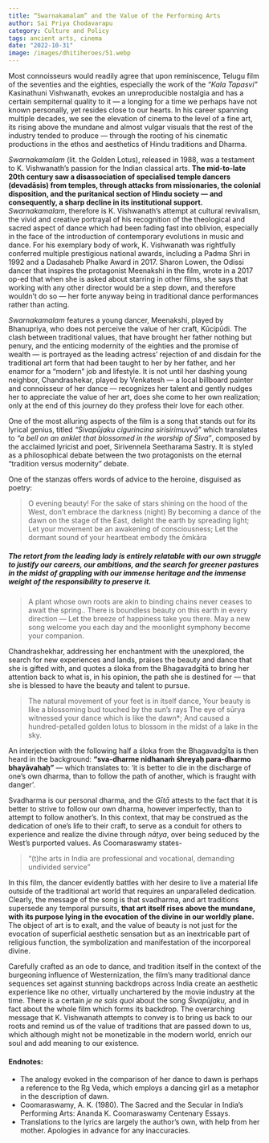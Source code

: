 ```yaml
---
title: “Swarnakamalam” and the Value of the Performing Arts
author: Sai Priya Chodavarapu
category: Culture and Policy
tags: ancient arts, cinema
date: "2022-10-31"
image: /images/dhitiheroes/51.webp
---
```


Most connoisseurs would readily agree that upon reminiscence, Telugu film of the seventies and the eighties, especially the work of the *“Kala Tapasvi”* Kasinathuni Vishwanath, evokes an unreproducible nostalgia and has a certain sempiternal quality to it — a longing for a time we perhaps have not known personally, yet resides close to our hearts. In his career spanning multiple decades, we see the elevation of cinema to the level of a fine art, its rising above the mundane and almost vulgar visuals that the rest of the industry tended to produce — through the rooting of his cinematic productions in the ethos and aesthetics of Hindu traditions and Dharma.

*Swarnakamalam* (lit. the Golden Lotus), released in 1988, was a testament to K. Vishwanath’s passion for the Indian classical arts. **The mid-to-late 20th century saw a disassociation of specialised temple dancers (devadāsis) from temples, through attacks from missionaries, the colonial disposition, and the puritanical section of Hindu society — and consequently, a sharp decline in its institutional support.** *Swarnakamalam*, therefore is K. Vishwanath’s attempt at cultural revivalism, the vivid and creative portrayal of his recognition of the theological and sacred aspect of dance which had been fading fast into oblivion, especially in the face of the introduction of contemporary evolutions in music and dance. For his exemplary body of work, K. Vishwanath was rightfully conferred multiple prestigious national awards, including a Padma Shri in 1992 and a Dadasaheb Phalke Award in 2017. Sharon Lowen, the Odissi dancer that inspires the protagonist Meenakshi in the film, wrote in a 2017 op-ed that when she is asked about starring in other films, she says that working with any other director would be a step down, and therefore wouldn’t do so — her forte anyway being in traditional dance performances rather than acting.

*Swarnakamalam* features a young dancer, Meenakshi, played by Bhanupriya, who does not perceive the value of her craft, Kūcipūdi. The clash between traditional values, that have brought her father nothing but penury, and the enticing modernity of the eighties and the promise of wealth — is portrayed as the leading actress’ rejection of and disdain for the traditional art form that had been taught to her by her father, and her enamor for a “modern” job and lifestyle. It is not until her dashing young neighbor, Chandrashekar, played by Venkatesh — a local billboard painter and connoisseur of her dance — recognizes her talent and gently nudges her to appreciate the value of her art, does she come to her own realization; only at the end of this journey do they profess their love for each other.

One of the most alluring aspects of the film is a song that stands out for its lyrical genius, titled *“Śivapūjaku cigurincina sirisirimuvvā”* which translates to *“a bell on an anklet that blossomed in the worship of Śiva”*, composed by the acclaimed lyricist and poet, Sirivennela Seetharama Sastry. It is styled as a philosophical debate between the two protagonists on the eternal “tradition versus modernity” debate.

One of the stanzas offers words of advice to the heroine, disguised as poetry:

> O evening beauty! For the sake of stars shining on the hood of the West, don’t embrace the darkness (night)
> By becoming a dance of the dawn on the stage of the East, delight the earth by spreading light;
> Let your movement be an awakening of consciousness;
> Let the dormant sound of your heartbeat embody the ōmkāra

##### The retort from the leading lady is entirely relatable with our own struggle to justify our careers, our ambitions, and the search for greener pastures in the midst of grappling with our immense heritage and the immense weight of the responsibility to preserve it.

> A plant whose own roots are akin to binding chains never ceases to await the spring..
> There is boundless beauty on this earth in every direction —
> Let the breeze of happiness take you there.
> May a new song welcome you each day
> and the moonlight symphony become your companion.

Chandrashekhar, addressing her enchantment with the unexplored, the search for new experiences and lands, praises the beauty and dance that she is gifted with, and quotes a śloka from the Bhagavadgītā to bring her attention back to what is, in his opinion, the path she is destined for — that she is blessed to have the beauty and talent to pursue.

> The natural movement of your feet is in itself dance,
> Your beauty is like a blossoming bud touched by the sun’s rays
> The eye of sūrya witnessed your dance which is like the dawn*;
> And caused a hundred-petalled golden lotus to blossom in the midst of a lake in the sky.

An interjection with the following half a śloka from the Bhagavadgīta is then heard in the background: **“sva-dharme nidhanaṁ śhreyaḥ para-dharmo bhayāvahaḥ”** — which translates to: ‘it is better to die in the discharge of one’s own dharma, than to follow the path of another, which is fraught with danger’.

Svadharma is our personal dharma, and the *Gītā* attests to the fact that it is better to strive to follow our own dharma, however imperfectly, than to attempt to follow another’s. In this context, that may be construed as the dedication of one’s life to their craft, to serve as a conduit for others to experience and realize the divine through *nāṭya*, over being seduced by the West’s purported values. As Coomaraswamy states-

> “(t)he arts in India are professional and vocational, demanding undivided service”

In this film, the dancer evidently battles with her desire to live a material life outside of the traditional art world that requires an unparalleled dedication. Clearly, the message of the song is that svadharma, and art traditions supersede any temporal pursuits, **that art itself rises above the mundane, with its purpose lying in the evocation of the divine in our worldly plane.** The object of art is to exalt, and the value of beauty is not just for the evocation of superficial aesthetic sensation but as an inextricable part of religious function, the symbolization and manifestation of the incorporeal divine.

Carefully crafted as an ode to dance, and tradition itself in the context of the burgeoning influence of Westernization, the film’s many traditional dance sequences set against stunning backdrops across India create an aesthetic experience like no other, virtually unchartered by the movie industry at the time. There is a certain *je ne sais quoi* about the song *Śivapūjaku,* and in fact about the whole film which forms its backdrop. The overarching message that K. Vishwanath attempts to convey is to bring us back to our roots and remind us of the value of traditions that are passed down to us, which although might not be monetizable in the modern world, enrich our soul and add meaning to our existence.

#### Endnotes:
- The analogy evoked in the comparison of her dance to dawn is perhaps a reference to the Ṛg Veda, which employs a dancing girl as a metaphor in the description of dawn.
- Coomaraswamy, A. K. (1980). The Sacred and the Secular in India’s Performing Arts: Ananda K. Coomaraswamy Centenary Essays.
- Translations to the lyrics are largely the author’s own, with help from her mother. Apologies in advance for any inaccuracies.